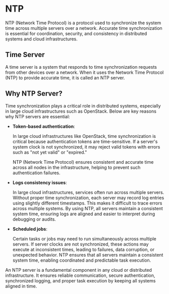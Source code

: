 # NTP

NTP (Network Time Protocol) is a protocol used to synchronize the system time across multiple servers over a network. Accurate time synchronization is essential for coordination, security, and consistency in distributed systems and cloud infrastructures.

## Time Server

A time server is a system that responds to time synchronization requests from other devices over a network. When it uses the Network Time Protocol (NTP) to provide accurate time, it is called an NTP server.

## Why NTP Server?

Time synchronization plays a critical role in distributed systems, especially in large cloud infrastructures such as OpenStack. Below are key reasons why NTP servers are essential:

- **Token-based authentication**:

    In large cloud infrastructures like OpenStack, time synchronization is critical because authentication tokens are time-sensitive. If a server's system clock is not synchronized, it may reject valid tokens with errors such as "not yet valid" or "expired."

    NTP (Network Time Protocol) ensures consistent and accurate time across all nodes in the infrastructure, helping to prevent such authentication failures.

- **Logs consistency issues**:

    In large cloud infrastructures, services often run across multiple servers. Without proper time synchronization, each server may record log entries using slightly different timestamps. This makes it difficult to trace errors across multiple systems. By using NTP, all servers maintain a consistent system time, ensuring logs are aligned and easier to interpret during debugging or audits.

- **Scheduled jobs**:

    Certain tasks or jobs may need to run simultaneously across multiple servers. If server clocks are not synchronized, these actions may execute at inconsistent times, leading to failures, data corruption, or unexpected behavior. NTP ensures that all servers maintain a consistent system time, enabling coordinated and predictable task execution.

An NTP server is a fundamental component in any cloud or distributed infrastructure. It ensures reliable communication, secure authentication, synchronized logging, and proper task execution by keeping all systems aligned in time.
